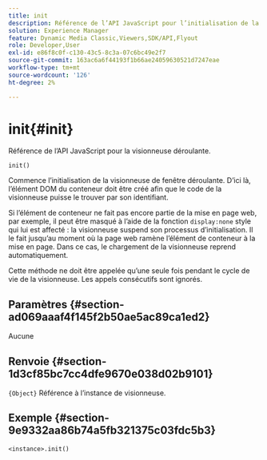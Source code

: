 ```yaml
---
title: init
description: Référence de l’API JavaScript pour l’initialisation de la visionneuse déroulante.
solution: Experience Manager
feature: Dynamic Media Classic,Viewers,SDK/API,Flyout
role: Developer,User
exl-id: e86f8c0f-c130-43c5-8c3a-07c6bc49e2f7
source-git-commit: 163ac6a6f44193f1b66ae24059630521d7247eae
workflow-type: tm+mt
source-wordcount: '126'
ht-degree: 2%

---
```


# init{#init}

Référence de l’API JavaScript pour la visionneuse déroulante.

`init()`

Commence l’initialisation de la visionneuse de fenêtre déroulante. D’ici là, l’élément DOM du conteneur doit être créé afin que le code de la visionneuse puisse le trouver par son identifiant.

Si l’élément de conteneur ne fait pas encore partie de la mise en page web, par exemple, il peut être masqué à l’aide de la fonction `display:none` style qui lui est affecté : la visionneuse suspend son processus d’initialisation. Il le fait jusqu’au moment où la page web ramène l’élément de conteneur à la mise en page. Dans ce cas, le chargement de la visionneuse reprend automatiquement.

Cette méthode ne doit être appelée qu’une seule fois pendant le cycle de vie de la visionneuse. Les appels consécutifs sont ignorés.

## Paramètres {#section-ad069aaaf4f145f2b50ae5ac89ca1ed2}

Aucune

## Renvoie {#section-1d3cf85bc7cc4dfe9670e038d02b9101}

`{Object}` Référence à l’instance de visionneuse.

## Exemple {#section-9e9332aa86b74a5fb321375c03fdc5b3}

```
<instance>.init()
```
